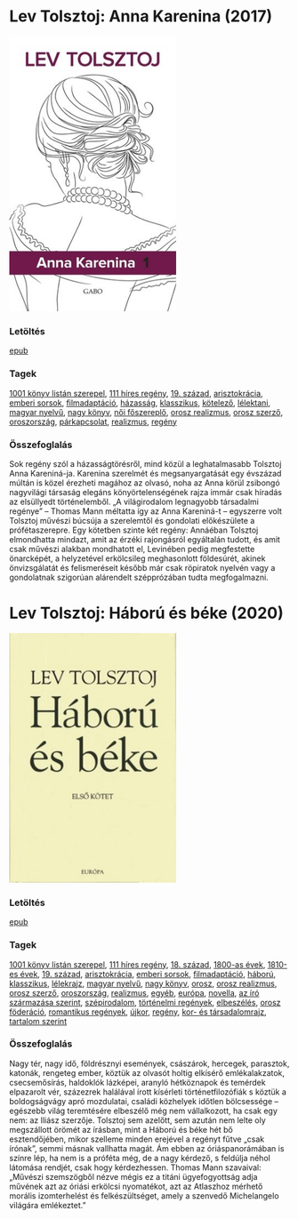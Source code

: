 # <a name="id_778">Lev Tolsztoj: Anna Karenina (2017)</a>
<img src="https://github.com/BercziSandor/calibre_lib/raw/main/libs/main/Lev%20Tolsztoj/Anna%20Karenina%20%28778%29/cover.jpg" alt="cover" width="300"/>

### Letöltés
[epub](https://github.com/BercziSandor/calibre_lib/raw/main/libs/main/Lev%20Tolsztoj/Anna%20Karenina%20%28778%29/Anna%20Karenina%20-%20Lev%20Tolsztoj.epub)

### Tagek
[1001 könyv listán szerepel](https://github.com/berczisandor/calibre_lib/blob/main/libs/main/tags/1001%20k%c3%b6nyv%20list%c3%a1n%20szerepel.md), [111 híres regény](https://github.com/berczisandor/calibre_lib/blob/main/libs/main/tags/111%20h%c3%adres%20reg%c3%a9ny.md), [19. század](https://github.com/berczisandor/calibre_lib/blob/main/libs/main/tags/19.%20sz%c3%a1zad.md), [arisztokrácia](https://github.com/berczisandor/calibre_lib/blob/main/libs/main/tags/arisztokr%c3%a1cia.md), [emberi sorsok](https://github.com/berczisandor/calibre_lib/blob/main/libs/main/tags/emberi%20sorsok.md), [filmadaptáció](https://github.com/berczisandor/calibre_lib/blob/main/libs/main/tags/filmadapt%c3%a1ci%c3%b3.md), [házasság](https://github.com/berczisandor/calibre_lib/blob/main/libs/main/tags/h%c3%a1zass%c3%a1g.md), [klasszikus](https://github.com/berczisandor/calibre_lib/blob/main/libs/main/tags/klasszikus.md), [kötelező](https://github.com/berczisandor/calibre_lib/blob/main/libs/main/tags/k%c3%b6telez%c5%91.md), [lélektani](https://github.com/berczisandor/calibre_lib/blob/main/libs/main/tags/l%c3%a9lektani.md), [magyar nyelvű](https://github.com/berczisandor/calibre_lib/blob/main/libs/main/tags/magyar%20nyelv%c5%b1.md), [nagy könyv](https://github.com/berczisandor/calibre_lib/blob/main/libs/main/tags/nagy%20k%c3%b6nyv.md), [női főszereplő](https://github.com/berczisandor/calibre_lib/blob/main/libs/main/tags/n%c5%91i%20f%c5%91szerepl%c5%91.md), [orosz realizmus](https://github.com/berczisandor/calibre_lib/blob/main/libs/main/tags/orosz%20realizmus.md), [orosz szerző](https://github.com/berczisandor/calibre_lib/blob/main/libs/main/tags/orosz%20szerz%c5%91.md), [oroszország](https://github.com/berczisandor/calibre_lib/blob/main/libs/main/tags/oroszorsz%c3%a1g.md), [párkapcsolat](https://github.com/berczisandor/calibre_lib/blob/main/libs/main/tags/p%c3%a1rkapcsolat.md), [realizmus](https://github.com/berczisandor/calibre_lib/blob/main/libs/main/tags/realizmus.md), [regény](https://github.com/berczisandor/calibre_lib/blob/main/libs/main/tags/reg%c3%a9ny.md)

### Összefoglalás
<div>
<p>Sok regény szól a házasságtörésről, mind közül a leghatalmasabb Tolsztoj Anna Kareniná-ja. Karenina szerelmét és megsanyargatását egy évszázad múltán is közel érezheti magához az olvasó, noha az Anna körül zsibongó nagyvilági társaság elegáns könyörtelenségének rajza immár csak híradás az elsüllyedt történelemből. „A világirodalom legnagyobb társadalmi regénye” – Thomas Mann méltatta így az Anna Kareniná-t – egyszerre volt Tolsztoj művészi búcsúja a szerelemtől és gondolati előkészülete a prófétaszerepre. Egy kötetben szinte két regény: Annáéban Tolsztoj elmondhatta mindazt, amit az érzéki rajongásról egyáltalán tudott, és amit csak művészi alakban mondhatott el, Levinében pedig megfestette önarcképét, a helyzetével erkölcsileg meghasonlott földesúrét, akinek önvizsgálatát és felismeréseit később már csak röpiratok nyelvén vagy a gondolatnak szigorúan alárendelt szépprózában tudta megfogalmazni.</p></div>


# <a name="id_563">Lev Tolsztoj: Háború és béke (2020)</a>
<img src="https://github.com/BercziSandor/calibre_lib/raw/main/libs/main/Lev%20Tolsztoj/Haboru%20es%20beke%20%28563%29/cover.jpg" alt="cover" width="300"/>

### Letöltés
[epub](https://github.com/BercziSandor/calibre_lib/raw/main/libs/main/Lev%20Tolsztoj/Haboru%20es%20beke%20%28563%29/Haboru%20es%20beke%20-%20Lev%20Tolsztoj.epub)

### Tagek
[1001 könyv listán szerepel](https://github.com/berczisandor/calibre_lib/blob/main/libs/main/tags/1001%20k%c3%b6nyv%20list%c3%a1n%20szerepel.md), [111 híres regény](https://github.com/berczisandor/calibre_lib/blob/main/libs/main/tags/111%20h%c3%adres%20reg%c3%a9ny.md), [18. század](https://github.com/berczisandor/calibre_lib/blob/main/libs/main/tags/18.%20sz%c3%a1zad.md), [1800-as évek](https://github.com/berczisandor/calibre_lib/blob/main/libs/main/tags/1800-as%20%c3%a9vek.md), [1810-es évek](https://github.com/berczisandor/calibre_lib/blob/main/libs/main/tags/1810-es%20%c3%a9vek.md), [19. század](https://github.com/berczisandor/calibre_lib/blob/main/libs/main/tags/19.%20sz%c3%a1zad.md), [arisztokrácia](https://github.com/berczisandor/calibre_lib/blob/main/libs/main/tags/arisztokr%c3%a1cia.md), [emberi sorsok](https://github.com/berczisandor/calibre_lib/blob/main/libs/main/tags/emberi%20sorsok.md), [filmadaptáció](https://github.com/berczisandor/calibre_lib/blob/main/libs/main/tags/filmadapt%c3%a1ci%c3%b3.md), [háború](https://github.com/berczisandor/calibre_lib/blob/main/libs/main/tags/h%c3%a1bor%c3%ba.md), [klasszikus](https://github.com/berczisandor/calibre_lib/blob/main/libs/main/tags/klasszikus.md), [lélekrajz](https://github.com/berczisandor/calibre_lib/blob/main/libs/main/tags/l%c3%a9lekrajz.md), [magyar nyelvű](https://github.com/berczisandor/calibre_lib/blob/main/libs/main/tags/magyar%20nyelv%c5%b1.md), [nagy könyv](https://github.com/berczisandor/calibre_lib/blob/main/libs/main/tags/nagy%20k%c3%b6nyv.md), [orosz](https://github.com/berczisandor/calibre_lib/blob/main/libs/main/tags/orosz.md), [orosz realizmus](https://github.com/berczisandor/calibre_lib/blob/main/libs/main/tags/orosz%20realizmus.md), [orosz szerző](https://github.com/berczisandor/calibre_lib/blob/main/libs/main/tags/orosz%20szerz%c5%91.md), [oroszország](https://github.com/berczisandor/calibre_lib/blob/main/libs/main/tags/oroszorsz%c3%a1g.md), [realizmus](https://github.com/berczisandor/calibre_lib/blob/main/libs/main/tags/realizmus.md), [egyéb](https://github.com/berczisandor/calibre_lib/blob/main/libs/main/tags/egy%c3%a9b.md), [európa](https://github.com/berczisandor/calibre_lib/blob/main/libs/main/tags/eur%c3%b3pa.md), [novella](https://github.com/berczisandor/calibre_lib/blob/main/libs/main/tags/novella.md), [az író származása szerint](https://github.com/berczisandor/calibre_lib/blob/main/libs/main/tags/az%20%c3%adr%c3%b3%20sz%c3%a1rmaz%c3%a1sa%20szerint.md), [szépirodalom](https://github.com/berczisandor/calibre_lib/blob/main/libs/main/tags/sz%c3%a9pirodalom.md), [történelmi regények](https://github.com/berczisandor/calibre_lib/blob/main/libs/main/tags/t%c3%b6rt%c3%a9nelmi%20reg%c3%a9nyek.md), [elbeszélés](https://github.com/berczisandor/calibre_lib/blob/main/libs/main/tags/elbesz%c3%a9l%c3%a9s.md), [orosz föderáció](https://github.com/berczisandor/calibre_lib/blob/main/libs/main/tags/orosz%20f%c3%b6der%c3%a1ci%c3%b3.md), [romantikus regények](https://github.com/berczisandor/calibre_lib/blob/main/libs/main/tags/romantikus%20reg%c3%a9nyek.md), [újkor](https://github.com/berczisandor/calibre_lib/blob/main/libs/main/tags/%c3%bajkor.md), [regény](https://github.com/berczisandor/calibre_lib/blob/main/libs/main/tags/reg%c3%a9ny.md), [kor- és társadalomrajz](https://github.com/berczisandor/calibre_lib/blob/main/libs/main/tags/kor-%20%c3%a9s%20t%c3%a1rsadalomrajz.md), [tartalom szerint](https://github.com/berczisandor/calibre_lib/blob/main/libs/main/tags/tartalom%20szerint.md)

### Összefoglalás
<div>
<p>Nagy ​tér, nagy idő, földrésznyi események, császárok, hercegek, parasztok, katonák, rengeteg ember, köztük az olvasót holtig elkísérő emlékalakzatok, csecsemősírás, haldoklók lázképei, aranyló hétköznapok és temérdek elpazarolt vér, százezrek halálával írott kísérleti történetfilozófiák s köztük a boldogságvágy apró mozdulatai, családi közhelyek időtlen bölcsessége – egészebb világ teremtésére elbeszélő még nem vállalkozott, ha csak egy nem: az Iliász szerzője. Tolsztoj sem azelőtt, sem azután nem lelte oly megszállott örömét az írásban, mint a Háború és béke hét bő esztendőjében, mikor szelleme minden erejével a regényt fűtve „csak írónak”, semmi másnak vallhatta magát. Ám ebben az óriáspanorámában is színre lép, ha nem is a próféta még, de a nagy kérdező, s feldúlja néhol látomása rendjét, csak hogy kérdezhessen. Thomas Mann szavaival: „Művészi szemszögből nézve mégis ez a titáni ügyefogyottság adja művének azt az óriási erkölcsi nyomatékot, azt az Atlaszhoz mérhető morális izomterhelést és felkészültséget, amely a szenvedő Michelangelo világára emlékeztet.”</p></div>


